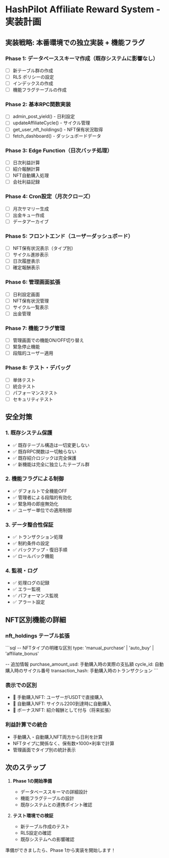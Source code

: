 # HashPilot Affiliate Reward System - 実装計画

## 実装戦略: 本番環境での独立実装 + 機能フラグ

### Phase 1: データベーススキーマ作成（既存システムに影響なし）
- [ ] 新テーブル群の作成
- [ ] RLS ポリシーの設定
- [ ] インデックスの作成
- [ ] 機能フラグテーブルの作成

### Phase 2: 基本RPC関数実装
- [ ] admin_post_yield() - 日利設定
- [ ] updateAffiliateCycle() - サイクル管理
- [ ] get_user_nft_holdings() - NFT保有状況取得
- [ ] fetch_dashboard() - ダッシュボードデータ

### Phase 3: Edge Function（日次バッチ処理）
- [ ] 日次利益計算
- [ ] 紹介報酬計算
- [ ] NFT自動購入処理
- [ ] 会社利益記録

### Phase 4: Cron設定（月次クローズ）
- [ ] 月次サマリー生成
- [ ] 出金キュー作成
- [ ] データアーカイブ

### Phase 5: フロントエンド（ユーザーダッシュボード）
- [ ] NFT保有状況表示（タイプ別）
- [ ] サイクル進捗表示
- [ ] 日次履歴表示
- [ ] 確定報酬表示

### Phase 6: 管理画面拡張
- [ ] 日利設定画面
- [ ] NFT保有状況管理
- [ ] サイクル一覧表示
- [ ] 出金管理

### Phase 7: 機能フラグ管理
- [ ] 管理画面での機能ON/OFF切り替え
- [ ] 緊急停止機能
- [ ] 段階的ユーザー適用

### Phase 8: テスト・デバッグ
- [ ] 単体テスト
- [ ] 統合テスト
- [ ] パフォーマンステスト
- [ ] セキュリティテスト

## 安全対策

### 1. 既存システム保護
- ✅ 既存テーブル構造は一切変更しない
- ✅ 既存RPC関数は一切触らない
- ✅ 既存紹介ロジックは完全保護
- ✅ 新機能は完全に独立したテーブル群

### 2. 機能フラグによる制御
- ✅ デフォルトで全機能OFF
- ✅ 管理者による段階的有効化
- ✅ 緊急時の即座無効化
- ✅ ユーザー単位での適用制御

### 3. データ整合性保証
- ✅ トランザクション処理
- ✅ 制約条件の設定
- ✅ バックアップ・復旧手順
- ✅ ロールバック機能

### 4. 監視・ログ
- ✅ 処理ログの記録
- ✅ エラー監視
- ✅ パフォーマンス監視
- ✅ アラート設定

## NFT区別機能の詳細

### nft_holdings テーブル拡張
\`\`\`sql
-- NFTタイプの明確な区別
type: 'manual_purchase' | 'auto_buy' | 'affiliate_bonus'

-- 追加情報
purchase_amount_usd: 手動購入時の実際の支払額
cycle_id: 自動購入時のサイクル番号
transaction_hash: 手動購入時のトランザクション
\`\`\`

### 表示での区別
- 🛒 手動購入NFT: ユーザーがUSDTで直接購入
- 🔄 自動購入NFT: サイクル2200到達時に自動購入
- 🎁 ボーナスNFT: 紹介報酬として付与（将来拡張）

### 利益計算での統合
- 手動購入・自動購入NFT両方から日利を計算
- NFTタイプに関係なく、保有数×1000×利率で計算
- 管理画面でタイプ別の統計表示

## 次のステップ

1. **Phase 1の開始準備**
   - データベーススキーマの詳細設計
   - 機能フラグテーブルの設計
   - 既存システムとの連携ポイント確認

2. **テスト環境での検証**
   - 新テーブル作成のテスト
   - RLS設定の確認
   - 既存システムへの影響確認

準備ができましたら、Phase 1から実装を開始します！
